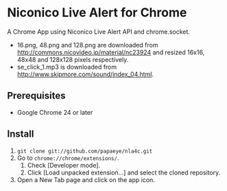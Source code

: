 Niconico Live Alert for Chrome
==============================

A Chrome App using Niconico Live Alert API and chrome.socket.

* 16.png, 48.png and 128.png are downloaded from <http://commons.nicovideo.jp/material/nc23924> and resized 16x16, 48x48 and 128x128 pixels respectively.
* se\_click\_1.mp3 is downloaded from <http://www.skipmore.com/sound/index_04.html>.

Prerequisites
-------------

* Google Chrome 24 or later

Install
-------

1. `git clone git://github.com/papaeye/nla4c.git`
2. Go to `chrome://chrome/extensions/`.
    1. Check [Developer mode].
    2. Click [Load unpacked extension...] and select the cloned repository.
3. Open a New Tab page and click on the app icon.
